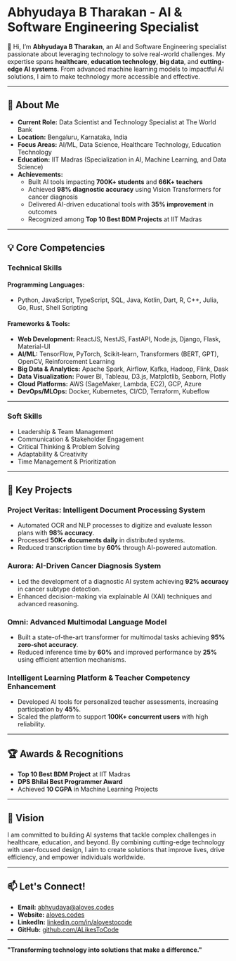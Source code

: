 # Abhyudaya B Tharakan - AI & Software Engineering Specialist

👋 Hi, I’m **Abhyudaya B Tharakan**, an AI and Software Engineering specialist passionate about leveraging technology to solve real-world challenges. My expertise spans **healthcare**, **education technology**, **big data**, and **cutting-edge AI systems**. From advanced machine learning models to impactful AI solutions, I aim to make technology more accessible and effective.

---

## 🚀 About Me
- **Current Role:** Data Scientist and Technology Specialist at The World Bank
- **Location:** Bengaluru, Karnataka, India
- **Focus Areas:** AI/ML, Data Science, Healthcare Technology, Education Technology
- **Education:** IIT Madras (Specialization in AI, Machine Learning, and Data Science)
- **Achievements:**
  - Built AI tools impacting **700K+ students** and **66K+ teachers**
  - Achieved **98% diagnostic accuracy** using Vision Transformers for cancer diagnosis
  - Delivered AI-driven educational tools with **35% improvement** in outcomes
  - Recognized among **Top 10 Best BDM Projects** at IIT Madras

---

## 💡 Core Competencies

### Technical Skills
#### Programming Languages:
- Python, JavaScript, TypeScript, SQL, Java, Kotlin, Dart, R, C++, Julia, Go, Rust, Shell Scripting

#### Frameworks & Tools:
- **Web Development:** ReactJS, NestJS, FastAPI, Node.js, Django, Flask, Material-UI
- **AI/ML:** TensorFlow, PyTorch, Scikit-learn, Transformers (BERT, GPT), OpenCV, Reinforcement Learning
- **Big Data & Analytics:** Apache Spark, Airflow, Kafka, Hadoop, Flink, Dask
- **Data Visualization:** Power BI, Tableau, D3.js, Matplotlib, Seaborn, Plotly
- **Cloud Platforms:** AWS (SageMaker, Lambda, EC2), GCP, Azure
- **DevOps/MLOps:** Docker, Kubernetes, CI/CD, Terraform, Kubeflow

---

### Soft Skills
- Leadership & Team Management
- Communication & Stakeholder Engagement
- Critical Thinking & Problem Solving
- Adaptability & Creativity
- Time Management & Prioritization

---

## 📂 Key Projects

### Project Veritas: Intelligent Document Processing System
- Automated OCR and NLP processes to digitize and evaluate lesson plans with **98% accuracy**.
- Processed **50K+ documents daily** in distributed systems.
- Reduced transcription time by **60%** through AI-powered automation.

### Aurora: AI-Driven Cancer Diagnosis System
- Led the development of a diagnostic AI system achieving **92% accuracy** in cancer subtype detection.
- Enhanced decision-making via explainable AI (XAI) techniques and advanced reasoning.

### Omni: Advanced Multimodal Language Model
- Built a state-of-the-art transformer for multimodal tasks achieving **95% zero-shot accuracy**.
- Reduced inference time by **60%** and improved performance by **25%** using efficient attention mechanisms.

### Intelligent Learning Platform & Teacher Competency Enhancement
- Developed AI tools for personalized teacher assessments, increasing participation by **45%**.
- Scaled the platform to support **100K+ concurrent users** with high reliability.

---

## 🏆 Awards & Recognitions
- **Top 10 Best BDM Project** at IIT Madras
- **DPS Bhilai Best Programmer Award**
- Achieved **10 CGPA** in Machine Learning Projects

---

## 🌟 Vision
I am committed to building AI systems that tackle complex challenges in healthcare, education, and beyond. By combining cutting-edge technology with user-focused design, I aim to create solutions that improve lives, drive efficiency, and empower individuals worldwide.

---

## 📫 Let's Connect!
- **Email:** [abhyudaya@aloves.codes](mailto:abhyudaya@aloves.codes)
- **Website:** [aloves.codes](https://aloves.codes)
- **LinkedIn:** [linkedin.com/in/alovestocode](https://www.linkedin.com/in/alovestocode)
- **GitHub:** [github.com/ALikesToCode](https://github.com/ALikesToCode)

---

**"Transforming technology into solutions that make a difference."**
